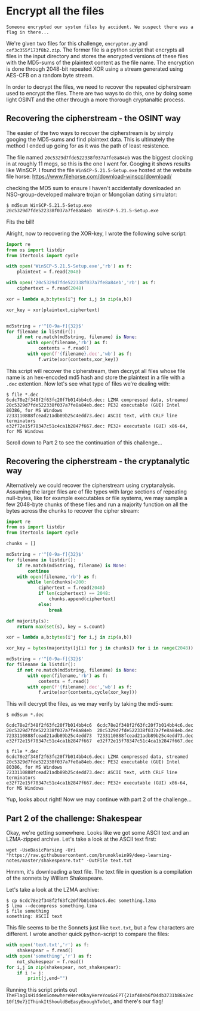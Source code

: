 # Encrypt all the files

```
Someone encrypted our system files by accident. We suspect there was a flag in there...
```

We're given two files for this challenge, `encryptor.py` and `cef3c355f173f8b2.zip`. The former file is a python script that encrypts all files in the input directory and stores the encrypted versions of these files with the MD5-sums of the plaintext content as the file name. The encryption is done through 2048-bit repeated XOR using a stream generated using AES-CFB on a random byte stream.

In order to decrypt the files, we need to recover the repeated cipherstream used to encrypt the files. There are two ways to do this, one by doing some light OSINT and the other through a more thorough cryptanaltic process.

## Recovering the cipherstream - the OSINT way

The easier of the two ways to recover the cipherstream is by simply googing the MD5-sums and find plaintext data. This is ultimately the method I ended up going for as it was the path of least resistence.

The file named `20c5329d7fde522338f037a7fe8a84eb` was the biggest clocking in at roughly 11 megs, so this is the one I went for. Googing it shows results like WinSCP. I found the file `WinSCP-5.21.5-Setup.exe` hosted at the website file horse: https://www.filehorse.com/download-winscp/download/

checking the MD5 sum to ensure I haven't accidentally downloaded an NSO-group-developed malware trojan or Mongolian dating simulator:

```
$ md5sum WinSCP-5.21.5-Setup.exe
20c5329d7fde522338f037a7fe8a84eb  WinSCP-5.21.5-Setup.exe
```

Fits the bill!

Alright, now to recovering the XOR-key, I wrote the following solve script:

```py
import re
from os import listdir
from itertools import cycle

with open('WinSCP-5.21.5-Setup.exe','rb') as f:
	plaintext = f.read(2048)

with open('20c5329d7fde522338f037a7fe8a84eb','rb') as f:
	ciphertext = f.read(2048)

xor = lambda a,b:bytes(i^j for i,j in zip(a,b))

xor_key = xor(plaintext,ciphertext)


md5string = r'^[0-9a-f]{32}$'
for filename in listdir():
	if not re.match(md5string, filename) is None:
		with open(filename,'rb') as f:
			contents = f.read()
		with open(f'{filename}.dec','wb') as f:
			f.write(xor(contents,xor_key))
```

This script will recover the cipherstream, then decrypt all files whose file name is an hex-encoded md5 hash and store the plaintext in a file with a `.dec` extention. Now let's see what type of files we're dealing with:

```
$ file *.dec
6cdc78e2f348f2f63fc20f7b014bb4c6.dec: LZMA compressed data, streamed
20c5329d7fde522338f037a7fe8a84eb.dec: PE32 executable (GUI) Intel 80386, for MS Windows
7233110888fcead21adb89b25c4edd73.dec: ASCII text, with CRLF line terminators
e32f72e15f78347c51c4ca1b2847f667.dec: PE32+ executable (GUI) x86-64, for MS Windows
```

Scroll down to Part 2 to see the continuation of this challenge...


## Recovering the cipherstream - the cryptanalytic way

Alternatively we could recover the cipherstream using cryptanalysis. Assuming the larger files are of file types with large sections of repeating null-bytes, like for example executables or file systems, we may sample a few 2048-byte chunks of these files and run a majority function on all the bytes across the chunks to recover the cipher stream:

```py
import re
from os import listdir
from itertools import cycle

chunks = []

md5string = r'^[0-9a-f]{32}$'
for filename in listdir():
	if re.match(md5string, filename) is None:
		continue
	with open(filename,'rb') as f:
		while len(chunks)<200:
			ciphertext = f.read(2048)
			if len(ciphertext) == 2048:
				chunks.append(ciphertext)
			else:
				break

def majority(s):
	return max(set(s), key = s.count)

xor = lambda a,b:bytes(i^j for i,j in zip(a,b))

xor_key = bytes(majority([j[i] for j in chunks]) for i in range(2048))

md5string = r'^[0-9a-f]{32}$'
for filename in listdir():
	if not re.match(md5string, filename) is None:
		with open(filename,'rb') as f:
			contents = f.read()
		with open(f'{filename}.dec','wb') as f:
			f.write(xor(contents,cycle(xor_key)))
```

This will decrypt the files, as we may verify by taking the md5-sum:

```
$ md5sum *.dec

6cdc78e2f348f2f63fc20f7b014bb4c6  6cdc78e2f348f2f63fc20f7b014bb4c6.dec
20c5329d7fde522338f037a7fe8a84eb  20c5329d7fde522338f037a7fe8a84eb.dec
7233110888fcead21adb89b25c4edd73  7233110888fcead21adb89b25c4edd73.dec
e32f72e15f78347c51c4ca1b2847f667  e32f72e15f78347c51c4ca1b2847f667.dec

$ file *.dec
6cdc78e2f348f2f63fc20f7b014bb4c6.dec: LZMA compressed data, streamed
20c5329d7fde522338f037a7fe8a84eb.dec: PE32 executable (GUI) Intel 80386, for MS Windows
7233110888fcead21adb89b25c4edd73.dec: ASCII text, with CRLF line terminators
e32f72e15f78347c51c4ca1b2847f667.dec: PE32+ executable (GUI) x86-64, for MS Windows
```

Yup, looks about right! Now we may continue with part 2 of the challenge...

## Part 2 of the challenge: Shakespear 

Okay, we're getting somewhere. Looks like we got some ASCII text and an LZMA-zipped archive. Let's take a look at the ASCII text first:

```
wget -UseBasicParsing -Uri "https://raw.githubusercontent.com/brunoklein99/deep-learning-notes/master/shakespeare.txt" -OutFile text.txt
```

Hmmm, it's downloading a text file. The text file in question is a compilation of the sonnets by William Shakespeare.

Let's take a look at the LZMA archive:

```
$ cp 6cdc78e2f348f2f63fc20f7b014bb4c6.dec something.lzma
$ lzma --decompress something.lzma
$ file something
something: ASCII text
```

This file seems to be the Sonnets just like `text.txt`, but a few characters are different. I wrote another quick python-script to compare the files:

```py
with open('text.txt','r') as f:
	shakespear = f.read()
with open('something','r') as f:
	not_shakespear = f.read()
for i,j in zip(shakespear, not_shakespear):
	if i != j:
		print(j,end="")
```

Running this script prints out `TheFlagIsHiddenSomewhereHereOkayHereYouGoEPT{21af48eb6f04db3731b86a2ec10f19e7}IThinkItShouldBeEasyEnoughToGet`, and there's our flag!


